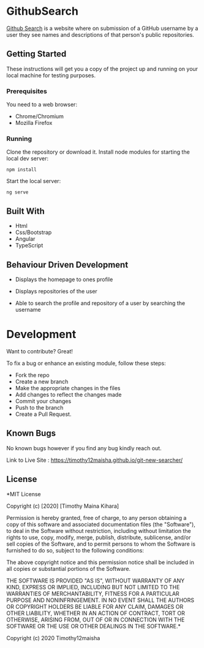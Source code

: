 # GithubSearch

[Github Search](https://timothy12maisha.github.io/git-new-searcher/) is a website where on submission of a GitHub username by a user they see names and descriptions of that person's public repositories. 


## Getting Started
These instructions will get you a copy of the project up and running on your local machine for testing purposes.

### Prerequisites
You need to a web browser: 
* Chrome/Chromium
* Mozilla Firefox


### Running 
Clone the repository or download it.
Install node modules for starting the local dev server:
```
npm install
```
Start the local server:
```
ng serve
```

## Built With
* Html
* Css/Bootstrap
* Angular
* TypeScript

## Behaviour Driven Development
* Displays the homepage to ones profile

* Displays repositories of the user

* Able to search the profile and repository of a user by searching the username

# Development
Want to contribute? Great!

To fix a bug or enhance an existing module, follow these steps:

* Fork the repo
* Create a new branch
* Make the appropriate changes in the files
* Add changes to reflect the changes made
* Commit your changes
* Push to the branch
* Create a Pull Request.

## Known Bugs
No known bugs however if you find any bug kindly reach out.

Link to Live Site : https://timothy12maisha.github.io/git-new-searcher/

## License

*MIT License

Copyright (c) [2020] [Timothy Maina Kihara]

Permission is hereby granted, free of charge, to any person obtaining a copy of this software and associated documentation files (the "Software"), to deal in the Software without restriction, including without limitation the rights to use, copy, modify, merge, publish, distribute, sublicense, and/or sell copies of the Software, and to permit persons to whom the Software is furnished to do so, subject to the following conditions:

The above copyright notice and this permission notice shall be included in all copies or substantial portions of the Software.

THE SOFTWARE IS PROVIDED "AS IS", WITHOUT WARRANTY OF ANY KIND, EXPRESS OR IMPLIED, INCLUDING BUT NOT LIMITED TO THE WARRANTIES OF MERCHANTABILITY, FITNESS FOR A PARTICULAR PURPOSE AND NONINFRINGEMENT. IN NO EVENT SHALL THE AUTHORS OR COPYRIGHT HOLDERS BE LIABLE FOR ANY CLAIM, DAMAGES OR OTHER LIABILITY, WHETHER IN AN ACTION OF CONTRACT, TORT OR OTHERWISE, ARISING FROM, OUT OF OR IN CONNECTION WITH THE SOFTWARE OR THE USE OR OTHER DEALINGS IN THE SOFTWARE.*

Copyright (c) 2020 Timothy12maisha
